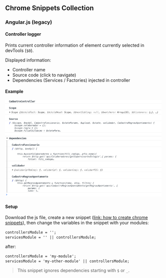 ## Chrome Snippets Collection

### Angular.js (legacy)

#### Controller logger

Prints current controller information of element currently selected in devTools (`$0`).

Displayed information:

- Controller name
- Source code (click to navigate)
- Dependencies (Services / Factories) injected in controller

#### Example

![Demo](https://raw.githubusercontent.com/evandro-slv/chrome-snippets/master/angular%20-%20Find%20controller%20info.png)

#### Setup

Download the js file, create a new snippet ([link: how to create chrome snippets](https://developers.google.com/web/tools/chrome-devtools/javascript/snippets)), then change the variables in the snippet with your modules:

    controllersModule = '';
    servicesModule = '' || controllersModule;
    
after:

    controllersModule = 'my-module';
    servicesModule = 'my-other-module' || controllersModule;

> This snippet ignores dependencies starting with `$` or `_`.
